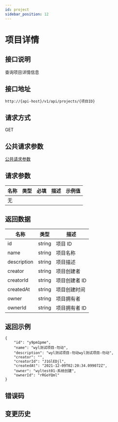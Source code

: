 ```yaml
---
id: project
sidebar_position: 12
---
```


# 项目详情

## 接口说明

查询项目详情信息

## 接口地址

```
http://{api-host}/v1/api/projects/{项目ID}
```

## 请求方式

GET

## 公共请求参数

[公共请求参数](../../open-api#公共请求参数)

## 请求参数

| 名称 | 类型 | 必填 | 描述 | 示例值 |
| ---- | ---- | ---- | ---- | ------ |
| 无   |      |      |      |        |

## 返回数据

| 名称        | 类型   | 描述          |
| ----------- | ------ | ------------- |
| id          | string | 项目 ID       |
| name        | string | 项目名称      |
| description | string | 项目描述      |
| creator     | string | 项目创建者    |
| creatorId   | string | 项目创建者 ID |
| createdAt   | string | 项目创建时间  |
| owner       | string | 项目拥有者    |
| ownerId     | string | 项目拥有者 ID |

## 返回示例

```
{
    "id": "y9pm1pme",
    "name": "wyl测试项目-勿动",
    "description": "wyl测试项目-勿动wyl测试项目-勿动",
    "creator": "",
    "creatorId": "J1GlEDjl",
    "createdAt": "2021-12-09T02:20:34.099072Z",
    "owner": "wyltest01-系统创建",
    "ownerId": "rRGoYQml"
}
```

## 错误码

## 变更历史
